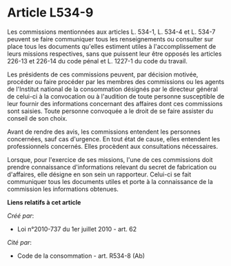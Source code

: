 # Article L534-9

Les commissions mentionnées aux articles L. 534-1, L. 534-4 et L. 534-7 peuvent se faire communiquer tous les renseignements
ou consulter sur place tous les documents qu'elles estiment utiles à l'accomplissement de leurs missions respectives, sans
que puissent leur être opposés les articles 226-13 et 226-14 du code pénal et L. 1227-1 du code du travail. 

Les présidents de ces commissions peuvent, par décision motivée, procéder ou faire procéder par les membres des commissions
ou les agents de l'Institut national de la consommation désignés par le directeur général de celui-ci à la convocation ou à
l'audition de toute personne susceptible de leur fournir des informations concernant des affaires dont ces commissions sont
saisies. Toute personne convoquée a le droit de se faire assister du conseil de son choix. 

Avant de rendre des avis, les commissions entendent les personnes concernées, sauf cas d'urgence. En tout état de cause,
elles entendent les professionnels concernés. Elles procèdent aux consultations nécessaires. 

Lorsque, pour l'exercice de ses missions, l'une de ces commissions doit prendre connaissance d'informations relevant du
secret de fabrication ou d'affaires, elle désigne en son sein un rapporteur. Celui-ci se fait communiquer tous les documents
utiles et porte à la connaissance de la commission les informations obtenues.

**Liens relatifs à cet article**

_Créé par_:

  - Loi n°2010-737 du 1er juillet 2010 - art. 62

_Cité par_:

  - Code de la consommation - art. R534-8 (Ab)
